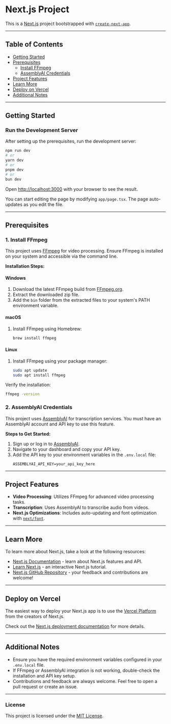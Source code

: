 
# Next.js Project

This is a [Next.js](https://nextjs.org/) project bootstrapped with [`create-next-app`](https://github.com/vercel/next.js/tree/canary/packages/create-next-app).

---

## Table of Contents
- [Getting Started](#getting-started)
- [Prerequisites](#prerequisites)
  - [Install FFmpeg](#1-install-ffmpeg)
  - [AssemblyAI Credentials](#2-assemblyai-credentials)
- [Project Features](#project-features)
- [Learn More](#learn-more)
- [Deploy on Vercel](#deploy-on-vercel)
- [Additional Notes](#additional-notes)

---

## Getting Started

### Run the Development Server

After setting up the prerequisites, run the development server:

```bash
npm run dev
# or
yarn dev
# or
pnpm dev
# or
bun dev
```

Open [http://localhost:3000](http://localhost:3000) with your browser to see the result.

You can start editing the page by modifying `app/page.tsx`. The page auto-updates as you edit the file.

---

## Prerequisites

### 1. Install FFmpeg

This project uses [FFmpeg](https://ffmpeg.org/) for video processing. Ensure FFmpeg is installed on your system and accessible via the command line.

**Installation Steps:**

#### Windows
1. Download the latest FFmpeg build from [FFmpeg.org](https://ffmpeg.org/download.html).
2. Extract the downloaded zip file.
3. Add the `bin` folder from the extracted files to your system's PATH environment variable.

#### macOS
1. Install FFmpeg using Homebrew:
   ```bash
   brew install ffmpeg
   ```

#### Linux
1. Install FFmpeg using your package manager:
   ```bash
   sudo apt update
   sudo apt install ffmpeg
   ```

Verify the installation:
```bash
ffmpeg -version
```

### 2. AssemblyAI Credentials

This project uses [AssemblyAI](https://www.assemblyai.com/) for transcription services. You must have an AssemblyAI account and API key to use this feature.

**Steps to Get Started:**
1. Sign up or log in to [AssemblyAI](https://www.assemblyai.com/).
2. Navigate to your dashboard and copy your API key.
3. Add the API key to your environment variables in the `.env.local` file:
   ```env
   ASSEMBLYAI_API_KEY=your_api_key_here
   ```

---

## Project Features

- **Video Processing**: Utilizes FFmpeg for advanced video processing tasks.
- **Transcription**: Uses AssemblyAI to transcribe audio from videos.
- **Next.js Optimizations**: Includes auto-updating and font optimization with [`next/font`](https://nextjs.org/docs/basic-features/font-optimization).

---

## Learn More

To learn more about Next.js, take a look at the following resources:

- [Next.js Documentation](https://nextjs.org/docs) - learn about Next.js features and API.
- [Learn Next.js](https://nextjs.org/learn) - an interactive Next.js tutorial.
- [Next.js GitHub Repository](https://github.com/vercel/next.js) - your feedback and contributions are welcome!

---

## Deploy on Vercel

The easiest way to deploy your Next.js app is to use the [Vercel Platform](https://vercel.com/new?utm_medium=default-template&filter=next.js&utm_source=create-next-app&utm_campaign=create-next-app-readme) from the creators of Next.js.

Check out the [Next.js deployment documentation](https://nextjs.org/docs/deployment) for more details.

---

## Additional Notes

- Ensure you have the required environment variables configured in your `.env.local` file.
- If FFmpeg or AssemblyAI integration is not working, double-check the installation and API key setup.
- Contributions and feedback are always welcome. Feel free to open a pull request or create an issue.

---

### License

This project is licensed under the [MIT License](LICENSE).
